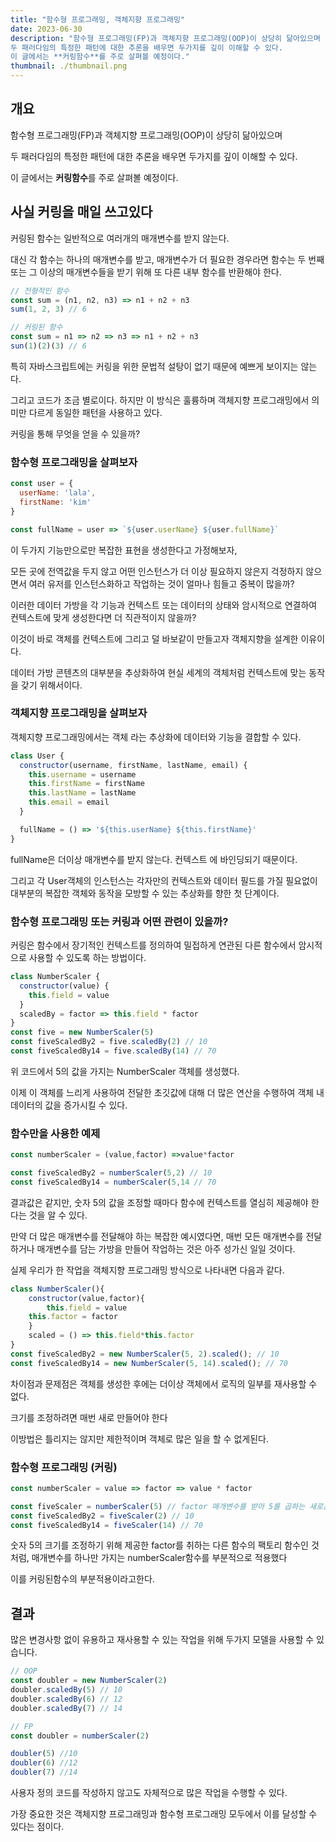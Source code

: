 ```yaml
---
title: "함수형 프로그래밍, 객체지향 프로그래밍"
date: 2023-06-30
description: "함수형 프로그래밍(FP)과 객체지향 프로그래밍(OOP)이 상당히 닮아있으며
두 패러다임의 특정한 패턴에 대한 추론을 배우면 두가지를 깊이 이해할 수 있다.
이 글에서는 **커링함수**를 주로 살펴볼 예정이다."
thumbnail: ./thumbnail.png
---
```


## 개요

함수형 프로그래밍(FP)과 객체지향 프로그래밍(OOP)이 상당히 닮아있으며

두 패러다임의 특정한 패턴에 대한 추론을 배우면 두가지를 깊이 이해할 수 있다.

이 글에서는 **커링함수**를 주로 살펴볼 예정이다.

## 사실 커링을 매일 쓰고있다

커링된 함수는 일반적으로 여러개의 매개변수를 받지 않는다.

대신 각 함수는 하나의 매개변수를 받고, 매개변수가 더 필요한 경우라면 함수는 두 번째 또는 그 이상의 매개변수들을 받기 위해 또 다른 내부 함수를 반환해야 한다.

```jsx
// 전형적인 함수
const sum = (n1, n2, n3) => n1 + n2 + n3
sum(1, 2, 3) // 6

// 커링된 함수
const sum = n1 => n2 => n3 => n1 + n2 + n3
sun(1)(2)(3) // 6
```

특히 자바스크립트에는 커링을 위한 문법적 설탕이 없기 때문에 예쁘게 보이지는 않는다.

그리고 코드가 조금 별로이다. 하지만 이 방식은 훌륭하며 객체지향 프로그래밍에서 의미만 다르게 동일한 패턴을 사용하고 있다.

커링을 통해 무엇을 얻을 수 있을까?

### 함수형 프로그래밍을 살펴보자

```jsx
const user = {
  userName: 'lala',
  firstName: 'kim'
}

const fullName = user => `${user.userName} ${user.fullName}`
```

이 두가지 기능만으로만 복잡한 표현을 생성한다고 가정해보자,

모든 곳에 전역값을 두지 않고 어떤 인스턴스가 더 이상 필요하지 않은지 걱정하지 않으면서 여러 유저를 인스턴스화하고 작업하는 것이 얼마나 힘들고 중복이 많을까?

이러한 데이터 가방을 각 기능과 컨텍스트 또는 데이터의 상태와 암시적으로 연결하여 컨텍스트에 맞게 생성한다면 더 직관적이지 않을까?

이것이 바로 객체를 컨텍스트에 그리고 덜 바보같이 만들고자 객체지향을 설계한 이유이다.

데이터 가방 콘텐츠의 대부분을 추상화하여 현실 세계의 객체처럼 컨텍스트에 맞는 동작을 갖기 위해서이다.

### 객체지향 프로그래밍을 살펴보자

객체지향 프로그래밍에서는 객체 라는 추상화에 데이터와 기능을 결합할 수 있다.

```jsx
class User {
  constructor(username, firstName, lastName, email) {
    this.username = username
    this.firstName = firstName
    this.lastName = lastName
    this.email = email
  }

  fullName = () => '${this.userName} ${this.firstName}'
}
```

fullName은 더이상 매개변수를 받지 않는다. 컨텍스트 에 바인딩되기 때문이다.

그리고 각 User객체의 인스턴스는 각자만의 컨텍스트와 데이터 필드를 가질 필요없이 대부분의 복잡한 객체와 동작을 모방할 수 있는 추상화를 향한 첫 단계이다.

### 함수형 프로그래밍 또는 커링과 어떤 관련이 있을까?

커링은 함수에서 장기적인 컨텍스트를 정의하여 밀접하게 연관된 다른 함수에서 암시적으로 사용할 수 있도록 하는 방법이다.

```jsx
class NumberScaler {
  constructor(value) {
    this.field = value
  }
  scaledBy = factor => this.field * factor
}
const five = new NumberScaler(5)
const fiveScaledBy2 = five.scaledBy(2) // 10
const fiveScaledBy14 = five.scaledBy(14) // 70
```

위 코드에서 5의 값을 가지는 NumberScaler 객체를 생성했다.

이제 이 객체를 느리게 사용하여 전달한 초깃값에 대해 더 많은 연산을 수행하여 객체 내 데이터의 값을 증가시킬 수 있다.

### 함수만을 사용한 예제

```jsx
const numberScaler = (value,factor) =>value*factor

const fiveScaledBy2 = numberScaler(5,2) // 10
const fiveScaledBy14 = numberScaler(5,14 // 70
```

결과값은 같지만, 숫자 5의 값을 조정할 때마다 함수에 컨텍스트를 열심히 제공해야 한다는 것을 알 수 있다.

만약 더 많은 매개변수를 전달해야 하는 복잡한 예시였다면, 매번 모든 매개변수를 전달하거나 매개변수를 담는 가방을 만들어 작업하는 것은 아주 성가신 일일 것이다.

실제 우리가 한 작업을 객체지향 프로그래밍 방식으로 나타내면 다음과 같다.

```jsx
class NumberScaler(){
	constructor(value,factor){
		this.field = value
    this.factor = factor
	}
	scaled = () => this.field*this.factor
}
const fiveScaledBy2 = new NumberScaler(5, 2).scaled(); // 10
const fiveScaledBy14 = new NumberScaler(5, 14).scaled(); // 70
```

차이점과 문제점은 객체를 생성한 후에는 더이상 객체에서 로직의 일부를 재사용할 수 없다.

크기를 조정하려면 매번 새로 만들어야 한다

이방법은 틀리지는 않지만 제한적이며 객체로 많은 일을 할 수 없게된다.

### 함수형 프로그래밍 (커링)

```jsx
const numberScaler = value => factor => value * factor

const fiveScaler = numberScaler(5) // factor 매개변수를 받아 5를 곱하는 새로운 함수를 반환
const fiveScaledBy2 = fiveScaler(2) // 10
const fiveScaledBy14 = fiveScaler(14) // 70
```

숫자 5의 크기를 조정하기 위해 제공한 factor를 취하는 다른 함수의 팩토리 함수인 것처럼, 매개변수를 하나만 가지는 numberScaler함수를 부분적으로 적용했다

이를 커링된함수의 부분적용이라고한다.

## 결과

많은 변경사항 없이 유용하고 재사용할 수 있는 작업을 위해 두가지 모델을 사용할 수 있습니다.

```jsx
// OOP
const doubler = new NumberScaler(2)
doubler.scaledBy(5) // 10
doubler.scaledBy(6) // 12
doubler.scaledBy(7) // 14

// FP
const doubler = numberScaler(2)

doubler(5) //10
doubler(6) //12
doubler(7) //14
```

사용자 정의 코드를 작성하지 않고도 자체적으로 많은 작업을 수행할 수 있다.

가장 중요한 것은 객체지향 프로그래밍과 함수형 프로그래밍 모두에서 이를 달성할 수 있다는 점이다.

